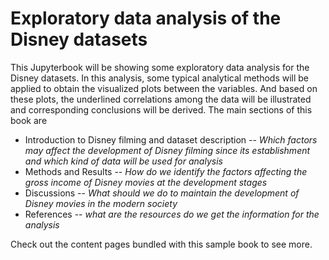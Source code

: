 # Exploratory data analysis of the Disney datasets

This Jupyterbook will be showing some exploratory data analysis for the Disney datasets. In this analysis, some typical analytical methods will be applied to obtain the visualized plots between the variables. And based on these plots, the underlined correlations among the data will be illustrated and corresponding conclusions will be derived. The main sections of this book are
* Introduction to Disney filming and dataset description -- *Which factors may affect the development of Disney filming since its establishment and which kind of data will be used for analysis*
* Methods and Results -- *How do we identify the factors affecting the gross income of Disney movies at the development stages*
* Discussions -- *What should we do to maintain the development of Disney movies in the modern society*
* References -- *what are the resources do we get the information for the analysis*

Check out the content pages bundled with this sample book to see more.

```{tableofcontents}
```




